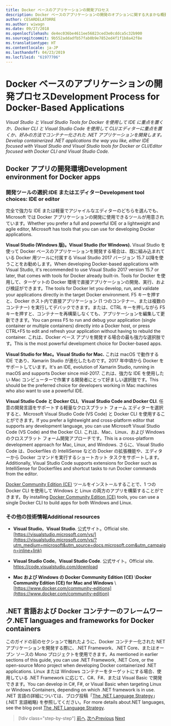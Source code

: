 ```yaml
---
title: Docker ベースのアプリケーションの開発プロセス
description: Docker ベースのアプリケーションの開発のオプションに関する大まかな概要を確認します。 マルチ プラットフォームのサポート (Windows、Mac、Linux) のため、Windows 用 Visual Studio、Visual Studio for Mac、または Visual Studio Code のうち好みのものを使います。
author: CESARDELATORRE
ms.author: wiwagn
ms.date: 09/27/2018
ms.openlocfilehash: de4ec036be4611ee56823ced3e0cddca5c32b900
ms.sourcegitcommit: 9b552addadfb57fab0b9e7852ed4f1f1b8a42f8e
ms.translationtype: HT
ms.contentlocale: ja-JP
ms.lasthandoff: 04/23/2019
ms.locfileid: "61977706"
---
```

# <a name="development-process-for-docker-based-applications"></a><span data-ttu-id="6032d-104">Docker ベースのアプリケーションの開発プロセス</span><span class="sxs-lookup"><span data-stu-id="6032d-104">Development Process for Docker-Based Applications</span></span>

<span data-ttu-id="6032d-105">*Visual Studio と Visual Studio Tools for Docker を使用して IDE に重点を置くか、Docker CLI と Visual Studio Code を使用して CLI/エディターに重点を置くか、好みの方法でコンテナー化された .NET アプリケーションを開発します。*</span><span class="sxs-lookup"><span data-stu-id="6032d-105">*Develop containerized .NET applications the way you like, either IDE focused with Visual Studio and Visual Studio tools for Docker or CLI/Editor focused with Docker CLI and Visual Studio Code.*</span></span>

## <a name="development-environment-for-docker-apps"></a><span data-ttu-id="6032d-106">Docker アプリの開発環境</span><span class="sxs-lookup"><span data-stu-id="6032d-106">Development environment for Docker apps</span></span>

### <a name="development-tool-choices-ide-or-editor"></a><span data-ttu-id="6032d-107">開発ツールの選択:IDE またはエディター</span><span class="sxs-lookup"><span data-stu-id="6032d-107">Development tool choices: IDE or editor</span></span>

<span data-ttu-id="6032d-108">完全で強力な IDE または軽量でアジャイルなエディターのどちらを選んでも、Microsoft では Docker アプリケーションの開発に使用できるツールが用意されています。</span><span class="sxs-lookup"><span data-stu-id="6032d-108">Whether you prefer a full and powerful IDE or a lightweight and agile editor, Microsoft has tools that you can use for developing Docker applications.</span></span>

<span data-ttu-id="6032d-109">**Visual Studio (Windows 版)。**</span><span class="sxs-lookup"><span data-stu-id="6032d-109">**Visual Studio (for Windows).**</span></span> <span data-ttu-id="6032d-110">Visual Studio を使って Docker ベースのアプリケーションを開発する場合は、既に組み込まれている Docker 用ツールに付属する Visual Studio 2017 バージョン 15.7 以降を使うことをお勧めします。</span><span class="sxs-lookup"><span data-stu-id="6032d-110">When developing Docker-based applications with Visual Studio, it's recommended to use Visual Studio 2017 version 15.7 or later, that comes with tools for Docker already built-in.</span></span> <span data-ttu-id="6032d-111">Tools for Docker を使用して、ターゲットの Docker 環境で直接アプリケーションの開発、実行、および検証ができます。</span><span class="sxs-lookup"><span data-stu-id="6032d-111">The tools for Docker let you develop, run, and validate your applications directly in the target Docker environment.</span></span> <span data-ttu-id="6032d-112">F5 キーを押すと、Docker ホスト内で直接アプリケーション (1 つのコンテナー、または複数のコンテナー) を実行してデバックできます。または、CTRL キーを押しながら F5 キーを押すと、コンテナーを再構築しなくても、アプリケーションを編集して更新できます。</span><span class="sxs-lookup"><span data-stu-id="6032d-112">You can press F5 to run and debug your application (single container or multiple containers) directly into a Docker host, or press CTRL+F5 to edit and refresh your application without having to rebuild the container.</span></span> <span data-ttu-id="6032d-113">これは、Docker ベース アプリを開発する場合の最も強力な選択肢です。</span><span class="sxs-lookup"><span data-stu-id="6032d-113">This is the most powerful development choice for Docker-based apps.</span></span>

<span data-ttu-id="6032d-114">**Visual Studio for Mac。**</span><span class="sxs-lookup"><span data-stu-id="6032d-114">**Visual Studio for Mac.**</span></span> <span data-ttu-id="6032d-115">これは macOS で動作する IDE であり、Xamarin Studio が進化したものです。2017 年中頃から Docker をサポートしています。</span><span class="sxs-lookup"><span data-stu-id="6032d-115">It's an IDE, evolution of Xamarin Studio, running in macOS and supports Docker since mid-2017.</span></span> <span data-ttu-id="6032d-116">これは、強力な IDE を使用したい Mac コンピューターで作業する開発者にとって好ましい選択肢です。</span><span class="sxs-lookup"><span data-stu-id="6032d-116">This should be the preferred choice for developers working in Mac machines who also want to use a powerful IDE.</span></span>

<span data-ttu-id="6032d-117">**Visual Studio Code と Docker CLI**。</span><span class="sxs-lookup"><span data-stu-id="6032d-117">**Visual Studio Code and Docker CLI**.</span></span> <span data-ttu-id="6032d-118">任意の開発言語をサポートする軽量なクロスプラット フォーム エディターを選択すると、Microsoft Visual Studio Code (VS Code) と Docker CLI を使用することができます。</span><span class="sxs-lookup"><span data-stu-id="6032d-118">If you prefer a lightweight and cross-platform editor that supports any development language, you can use Microsoft Visual Studio Code (VS Code) and the Docker CLI.</span></span> <span data-ttu-id="6032d-119">これは、Mac、Linux、および Windows のクロスプラット フォーム開発アプローチです。</span><span class="sxs-lookup"><span data-stu-id="6032d-119">This is a cross-platform development approach for Mac, Linux, and Windows.</span></span> <span data-ttu-id="6032d-120">さらに、Visual Studio Code は、Dockerfiles の IntelliSense などの Docker の拡張機能や、エディターから Docker コマンドを実行するショートカット タスクをサポートします。</span><span class="sxs-lookup"><span data-stu-id="6032d-120">Additionally, Visual Studio Code supports extensions for Docker such as IntelliSense for Dockerfiles and shortcut tasks to run Docker commands from the editor.</span></span>

<span data-ttu-id="6032d-121">[Docker Community Edition (CE)](https://www.docker.com/community-edition) ツールをインストールすることで、1 つの Docker CLI を使用して Windows と Linux の両方のアプリを構築することができます。</span><span class="sxs-lookup"><span data-stu-id="6032d-121">By installing [Docker Community Edition (CE)](https://www.docker.com/community-edition) tools, you can use a single Docker CLI to build apps for both Windows and Linux.</span></span>

### <a name="additional-resources"></a><span data-ttu-id="6032d-122">その他の技術情報</span><span class="sxs-lookup"><span data-stu-id="6032d-122">Additional resources</span></span>

- <span data-ttu-id="6032d-123">**Visual Studio**。</span><span class="sxs-lookup"><span data-stu-id="6032d-123">**Visual Studio**.</span></span> <span data-ttu-id="6032d-124">公式サイト。</span><span class="sxs-lookup"><span data-stu-id="6032d-124">Official site.</span></span> \
  [https://visualstudio.microsoft.com/vs/](https://visualstudio.microsoft.com/vs/?utm_medium=microsoft&utm_source=docs.microsoft.com&utm_campaign=inline+link)

- <span data-ttu-id="6032d-125">**Visual Studio Code**。</span><span class="sxs-lookup"><span data-stu-id="6032d-125">**Visual Studio Code**.</span></span> <span data-ttu-id="6032d-126">公式サイト。</span><span class="sxs-lookup"><span data-stu-id="6032d-126">Official site.</span></span> \
  <https://code.visualstudio.com/download>

- <span data-ttu-id="6032d-127">**Mac および Windows の Docker Community Edition (CE)** \\</span><span class="sxs-lookup"><span data-stu-id="6032d-127">**Docker Community Edition (CE) for Mac and Windows** \\</span></span>
  [https://www.docker.com/community-editions](https://www.docker.com/community-edition)

## <a name="net-languages-and-frameworks-for-docker-containers"></a><span data-ttu-id="6032d-128">.NET 言語および Docker コンテナーのフレームワーク</span><span class="sxs-lookup"><span data-stu-id="6032d-128">.NET languages and frameworks for Docker containers</span></span>

<span data-ttu-id="6032d-129">このガイドの前のセクションで触れたように、Docker コンテナー化された NET アプリケーションを開発する際に、.NET Framework、.NET Core、またはオープン ソースの Mono プロジェクトを使用できます。</span><span class="sxs-lookup"><span data-stu-id="6032d-129">As mentioned in earlier sections of this guide, you can use .NET Framework, .NET Core, or the open-source Mono project when developing Docker containerized .NET applications.</span></span> <span data-ttu-id="6032d-130">Linux または Windows コンテナーをターゲットにする場合、使用している .NET Framework に応じて、C\#、F\#、または Visual Basic で開発できます。</span><span class="sxs-lookup"><span data-stu-id="6032d-130">You can develop in C\#, F\#, or Visual Basic when targeting Linux or Windows Containers, depending on which .NET framework is in use.</span></span> <span data-ttu-id="6032d-131">.NET 言語の詳細については、ブログ投稿「[The .NET Language Strategy](https://devblogs.microsoft.com/dotnet/the-net-language-strategy/)」 (.NET 言語戦略) を参照してください。</span><span class="sxs-lookup"><span data-stu-id="6032d-131">For more details about.NET languages, see the blog post [The .NET Language Strategy](https://devblogs.microsoft.com/dotnet/the-net-language-strategy/).</span></span>

>[!div class="step-by-step"]
><span data-ttu-id="6032d-132">[前へ](../architect-microservice-container-applications/using-azure-service-fabric.md)
>[次へ](docker-app-development-workflow.md)</span><span class="sxs-lookup"><span data-stu-id="6032d-132">[Previous](../architect-microservice-container-applications/using-azure-service-fabric.md)
[Next](docker-app-development-workflow.md)</span></span>
